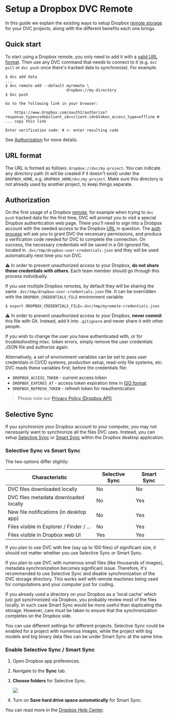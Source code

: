 # Setup a Dropbox DVC Remote

In this guide we explain the existing ways to setup Dropbox
[remote storage](/doc/command-reference/remote) for your <abbr>DVC
projects</abbr>, along with the different benefits each one brings.

## Quick start

To start using a Dropbox remote, you only need to add it with a
[valid URL format](#url-format). Then use any DVC command that needs to connect
to it (e.g. `dvc pull` or `dvc push` once there's tracked data to synchronize).
For example:

```dvc
$ dvc add data
...
$ dvc remote add --default myremote \
                           dropbox://my-directory
$ dvc push

Go to the following link in your browser:

    https://www.dropbox.com/oauth2/authorize?response_type=code&client_id=<client-id>&token_access_type=offline # ... copy this link

Enter verification code: # <- enter resulting code
```

See [Authorization](#authorization) for more details.

## URL format

The URL is formed as follows: `dropbox://dvc/my-project`. You can indicate any
directory path (it will be created if it doesn't exist) under the
`DROPBOX_HOME`, e.g. `DROPBOX_HOME/dvc/my-project`. Make sure this directory is
not already used by another project, to keep things separate. 

## Authorization

On the first usage of a Dropbox [remote](/doc/command-reference/remote), for
example when trying to `dvc push` tracked data for the first time, DVC will
prompt you to visit a special Dropbox authentication web page. There you'll need
to sign into a Drobpox account with the needed access to the Dropbox
[URL](#url-format) in question. The
[auth process](https://www.dropbox.com/lp/developers/reference/oauth-guide) will
ask you to grant DVC the necessary permissions, and produce a verification code
needed for DVC to complete the connection. On success, the necessary credentials
will be saved in a Git-ignored file, located in
`.dvc/tmp/dropbox-user-credentials.json` and they will be used automatically
next time you run DVC.

⚠️ In order to prevent unauthorized access to your Dropbox, **do not share these
credentials with others**. Each team member should go through this process
individually.

If you use multiple Dropbox remotes, by default they will be sharing the same
`.dvc/tmp/dropbox-user-credentials.json` file. It can be overridden with the
`DROPBOX_CREDENTIALS_FILE` environment variable:

```dvc
$ export DROPBOX_CREDENTIALS_FILE=.dvc/tmp/myremote-credentials.json
```

⚠️ In order to prevent unauthorized access to your Dropbox, **never commit**
this file with Git. Instead, add it into `.gitignore` and never share it with
other people.

If you wish to change the user you have authenticated with, or for
troubleshooting misc. token errors, simply remove the user credentials JSON file
and authorize again.

Alternatively, a set of environment variables can be set to pass user
credentials in CI/CD systems, production setup, read-only file systems, etc. DVC
reads these variables first, before the credentials file:

- `DROPBOX_ACCESS_TOKEN` - current access token
- `DROPBOX_EXPIRES_AT` - access token expiration time in
[ISO format](https://docs.python.org/3/library/datetime.html#datetime.datetime.isoformat)
- `DROPBOX_REFRESH_TOKEN` - refresh token for reauthentication

> Please note our
> [Privacy Policy (Dropbox API)](/doc/user-guide/dropbox-privacy).

## Selective Sync

If you synchronize your Dropbox account to your computer, you may not
necessarily want to synchronize all the files DVC uses. Instead, you can setup
[Selective Sync](https://help.dropbox.com/installs-integrations/sync-uploads/selective-sync-overview)
or
[Smart Sync](https://help.dropbox.com/installs-integrations/sync-uploads/smart-sync)
within the Dropbox desktop application.

### Selective Sync vs Smart Sync

The two options differ slightly:

| Characteristic                           | Selective Sync | Smart Sync |
| ---------------------------------------- | -------------- | ---------- |
| DVC files downloaded locally             | No             | No         |
| DVC files metadata downloaded locally    | No             | Yes        |
| New file notifications (in desktop app)  | No             | Yes        |
| Files visible in Explorer / Finder / ... | No             | Yes        |
| Files visible in Dropbox web UI          | Yes            | Yes        |

If you plan to use DVC with few (say up to 100 files) of significant size, it
should not matter whether you use Selective Sync or Smart Sync.

If you plan to use DVC with numerous small files (like thousands of images),
metadata synchronization becomes significant issue. Therefore, it's recommended
to use Selective Sync and disable synchronization of the DVC storage directory.
This works well with remote machines being used for computations and your
computer just for coding.

If you already used a directory on your Dropbox as a 'local cache' which just
got synchronized via Dropbox, you probably review most of the files locally. In
such case Smart Sync would be more useful than duplicating the storage. However,
care must be taken to ensure that the synchronization completes on the Dropbox
side.

You can use different settings for different projects. Selective Sync could be
enabled for a project with numerous images, while the project with big models
and big binary data files can be under Smart Sync at the same time.

### Enable Selective Sync / Smart Sync

1. Open Dropbox app preferences.
2. Navigate to the **Sync** tab.
3. **Choose folders** for Selective Sync.

   ![](/img/dropbox-selective-sync.png)

4. Turn on **Save hard drive space automatically** for Smart Sync.

You can read more in the
[Dropbox Help Center](https://help.dropbox.com/installs-integrations/sync-uploads/selective-sync-overview).
